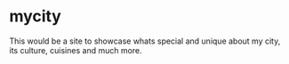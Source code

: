 mycity
======
This would be a site to showcase whats special and unique about my city, its culture, cuisines and much more.
